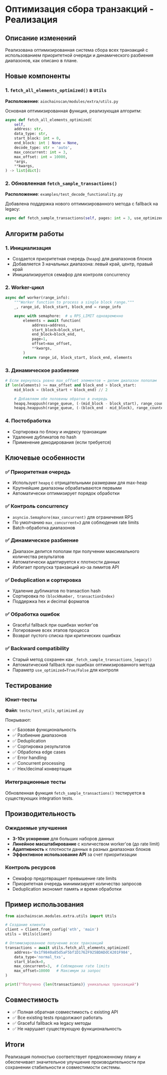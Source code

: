 # Оптимизация сбора транзакций - Реализация

## Описание изменений

Реализована оптимизированная система сбора всех транзакций с использованием приоритетной очереди и динамического разбиения диапазонов, как описано в плане.

## Новые компоненты

### 1. `fetch_all_elements_optimized()` в `Utils`

**Расположение**: `aiochainscan/modules/extra/utils.py`

Основная оптимизированная функция, реализующая алгоритм:

```python
async def fetch_all_elements_optimized(
    self,
    address: str,
    data_type: str,
    start_block: int = 0,
    end_block: int | None = None,
    decode_type: str = 'auto',
    max_concurrent: int = 3,
    max_offset: int = 10000,
    *args,
    **kwargs,
) -> list[dict]:
```

### 2. Обновленная `fetch_sample_transactions()`

**Расположение**: `examples/test_decode_functionality.py`

Добавлена поддержка нового оптимизированного метода с fallback на legacy:

```python
async def fetch_sample_transactions(self, pages: int = 3, use_optimized: bool = True)
```

## Алгоритм работы

### 1. Инициализация
- Создается приоритетная очередь (`heapq`) для диапазонов блоков
- Добавляется 3 начальных диапазона: левый край, центр, правый край
- Инициализируется семафор для контроля concurrency

### 2. Worker-цикл
```python
async def worker(range_info):
    """Worker function to process a single block range."""
    _, range_id, block_start, block_end = range_info

    async with semaphore:  # ≤ RPS_LIMIT одновременно
        elements = await function(
            address=address,
            start_block=block_start,
            end_block=block_end,
            page=1,
            offset=max_offset,
            **kwargs,
        )
        return range_id, block_start, block_end, elements
```

### 3. Динамическое разбиение
```python
# Если вернулось ровно max_offset элементов → делим диапазон пополам
if len(elements) >= max_offset and block_end > block_start:
    mid_block = (block_start + block_end) // 2

    # Добавляем обе половины обратно в очередь
    heapq.heappush(range_queue, (-(mid_block - block_start), range_counter, block_start, mid_block))
    heapq.heappush(range_queue, (-(block_end - mid_block), range_counter, mid_block + 1, block_end))
```

### 4. Постобработка
- Сортировка по блоку и индексу транзакции
- Удаление дубликатов по hash
- Применение декодирования (если требуется)

## Ключевые особенности

### ✅ Приоритетная очередь
- Использует `heapq` с отрицательными размерами для max-heap
- Крупнейшие диапазоны обрабатываются первыми
- Автоматически оптимизирует порядок обработки

### ✅ Контроль concurrency
- `asyncio.Semaphore(max_concurrent)` для ограничения RPS
- По умолчанию `max_concurrent=3` для соблюдения rate limits
- Batch-обработка диапазонов

### ✅ Динамическое разбиение
- Диапазон делится пополам при получении максимального количества результатов
- Автоматически адаптируется к плотности данных
- Избегает пропуска транзакций из-за лимитов API

### ✅ Deduplication и сортировка
- Удаление дубликатов по transaction hash
- Сортировка по `(blockNumber, transactionIndex)`
- Поддержка hex и decimal форматов

### ✅ Обработка ошибок
- Graceful fallback при ошибках worker'ов
- Логирование всех этапов процесса
- Возврат пустого списка при критических ошибках

### ✅ Backward compatibility
- Старый метод сохранен как `_fetch_sample_transactions_legacy()`
- Автоматический fallback при ошибках оптимизированного метода
- Параметр `use_optimized=True/False` для контроля

## Тестирование

### Юнит-тесты
**Файл**: `tests/test_utils_optimized.py`

Покрывают:
- ✅ Базовая функциональность
- ✅ Разбиение диапазонов
- ✅ Deduplication
- ✅ Сортировка результатов
- ✅ Обработка edge cases
- ✅ Error handling
- ✅ Concurrent processing
- ✅ Hex/decimal конвертация

### Интеграционные тесты
Обновленная функция `fetch_sample_transactions()` тестируется в существующих integration tests.

## Производительность

### Ожидаемые улучшения
- **3-10x ускорение** для больших наборов данных
- **Линейное масштабирование** с количеством worker'ов (до rate limit)
- **Адаптивность** к плотности данных в разных диапазонах блоков
- **Эффективное использование API** за счет приоритизации

### Контроль ресурсов
- Семафор предотвращает превышение rate limits
- Приоритетная очередь минимизирует количество запросов
- Deduplication экономит память и время обработки

## Пример использования

```python
from aiochainscan.modules.extra.utils import Utils

# Создание клиента
client = Client.from_config('eth', 'main')
utils = Utils(client)

# Оптимизированное получение всех транзакций
transactions = await utils.fetch_all_elements_optimized(
    address='0x1f9840a85d5aF5bf1D1762F925BDADdC4201F984',
    data_type='normal_txs',
    start_block=0,
    max_concurrent=3,  # Соблюдение rate limits
    max_offset=10000   # Максимум за запрос
)

print(f"Получено {len(transactions)} уникальных транзакций")
```

## Совместимость

- ✅ Полная обратная совместимость с existing API
- ✅ Все existing tests продолжают работать
- ✅ Graceful fallback на legacy методы
- ✅ Не нарушает существующую функциональность

## Итоги

Реализация полностью соответствует предложенному плану и обеспечивает значительное улучшение производительности при сохранении стабильности и совместимости системы.
